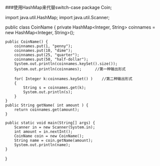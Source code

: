 ###使用HashMap来代替switch-case
package Coin;

import java.util.HashMap;
import java.util.Scanner;

public class CoinName {
	private HashMap<Integer, String> coinnames = new HashMap<Integer, String>();
	
	public CoinName() {
		coinnames.put(1, "penny");
		coinnames.put(10, "dime");
		coinnames.put(25, "quarter");
		coinnames.put(50, "half-dollar");
		System.out.println(coinnames.keySet().size());
		System.out.println(coinnames);		//第一种输出形式
		
		for( Integer k:coinnames.keySet() )    //第二种输出形式
		{
			String s = coinnames.get(k);
			System.out.println(s);
		}
	}
	public String getName( int amount ) {
		return coinnames.get(amount);
	}

	public static void main(String[] args) {
		Scanner in = new Scanner(System.in);
		int amount = in.nextInt();
		CoinName coin = new CoinName();
		String name = coin.getName(amount);
		System.out.println(name);
	}
}

